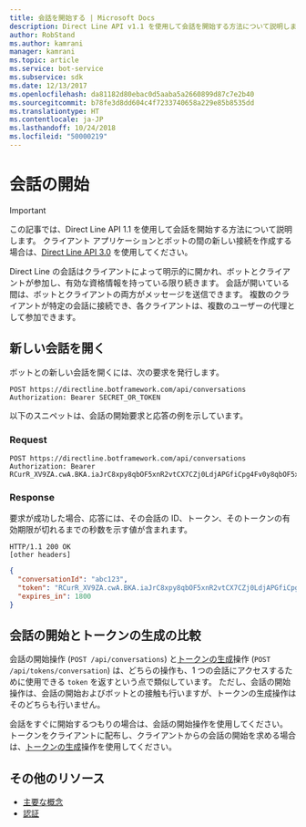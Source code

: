 ```yaml
---
title: 会話を開始する | Microsoft Docs
description: Direct Line API v1.1 を使用して会話を開始する方法について説明します。
author: RobStand
ms.author: kamrani
manager: kamrani
ms.topic: article
ms.service: bot-service
ms.subservice: sdk
ms.date: 12/13/2017
ms.openlocfilehash: da81182d80ebac0d5aaba5a2660899d87c7e2b40
ms.sourcegitcommit: b78fe3d8dd604c4f7233740658a229e85b8535dd
ms.translationtype: HT
ms.contentlocale: ja-JP
ms.lasthandoff: 10/24/2018
ms.locfileid: "50000219"
---
```

# <a name="start-a-conversation"></a>会話の開始

> [!IMPORTANT]
> この記事では、Direct Line API 1.1 を使用して会話を開始する方法について説明します。 クライアント アプリケーションとボットの間の新しい接続を作成する場合は、[Direct Line API 3.0](bot-framework-rest-direct-line-3-0-start-conversation.md) を使用してください。

Direct Line の会話はクライアントによって明示的に開かれ、ボットとクライアントが参加し、有効な資格情報を持っている限り続きます。 会話が開いている間は、ボットとクライアントの両方がメッセージを送信できます。 複数のクライアントが特定の会話に接続でき、各クライアントは、複数のユーザーの代理として参加できます。

## <a name="open-a-new-conversation"></a>新しい会話を開く

ボットとの新しい会話を開くには、次の要求を発行します。

```http
POST https://directline.botframework.com/api/conversations
Authorization: Bearer SECRET_OR_TOKEN
```

以下のスニペットは、会話の開始要求と応答の例を示しています。

### <a name="request"></a>Request

```http
POST https://directline.botframework.com/api/conversations
Authorization: Bearer RCurR_XV9ZA.cwA.BKA.iaJrC8xpy8qbOF5xnR2vtCX7CZj0LdjAPGfiCpg4Fv0y8qbOF5xPGfiCpg4Fv0y8qqbOF5x8qbOF5xn
```

### <a name="response"></a>Response

要求が成功した場合、応答には、その会話の ID、トークン、そのトークンの有効期限が切れるまでの秒数を示す値が含まれます。

```http
HTTP/1.1 200 OK
[other headers]
```

```json
{
  "conversationId": "abc123",
  "token": "RCurR_XV9ZA.cwA.BKA.iaJrC8xpy8qbOF5xnR2vtCX7CZj0LdjAPGfiCpg4Fv0y8qbOF5xPGfiCpg4Fv0y8qqbOF5x8qbOF5xn",
  "expires_in": 1800
}
```

## <a name="start-conversation-versus-generate-token"></a>会話の開始とトークンの生成の比較

会話の開始操作 (`POST /api/conversations`) と[トークンの生成](bot-framework-rest-direct-line-1-1-authentication.md#generate-token)操作 (`POST /api/tokens/conversation`) は、どちらの操作も、1 つの会話にアクセスするために使用できる `token` を返すという点で類似しています。 ただし、会話の開始操作は、会話の開始およびボットとの接触も行いますが、トークンの生成操作はそのどちらも行いません。 

会話をすぐに開始するつもりの場合は、会話の開始操作を使用してください。 トークンをクライアントに配布し、クライアントからの会話の開始を求める場合は、[トークンの生成](bot-framework-rest-direct-line-1-1-authentication.md#generate-token)操作を使用してください。 

## <a name="additional-resources"></a>その他のリソース

- [主要な概念](bot-framework-rest-direct-line-1-1-concepts.md)
- [認証](bot-framework-rest-direct-line-1-1-authentication.md)